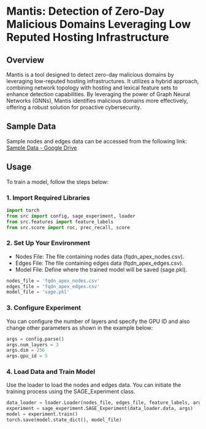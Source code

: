 # Mantis: Detection of Zero-Day Malicious Domains Leveraging Low Reputed Hosting Infrastructure

## Overview
Mantis is a tool designed to detect zero-day malicious domains by leveraging low-reputed hosting infrastructures.  It utilizes a hybrid approach, combining network topology with hosting and lexical feature sets to enhance detection capabilities. By leveraging the power of Graph Neural Networks (GNNs), Mantis identifies malicious domains more effectively, offering a robust solution for proactive cybersecurity.

## Sample Data
Sample nodes and edges data can be accessed from the following link:
[Sample Data - Google Drive](https://drive.google.com/drive/folders/1rVDY26SO9xUp4DDZLQ7DuhSJ3B9r0wGQ?usp=sharing)

## Usage

To train a model, follow the steps below:

### 1. Import Required Libraries

```python
import torch
from src import config, sage_experiment, loader
from src.features import feature_labels
from src.score import roc, prec_recall, score
```

### 2. Set Up Your Environment
- Nodes File: The file containing nodes data (fqdn_apex_nodes.csv).
- Edges File: The file containing edges data (fqdn_apex_edges.csv).
- Model File: Define where the trained model will be saved (sage.pkl).

```python
nodes_file = 'fqdn_apex_nodes.csv'
edges_file = 'fqdn_apex_edges.csv'
model_file = 'sage.pkl'
```

### 3. Configure Experiment
You can configure the number of layers and specify the GPU ID and also change other parameters as shown in the example below:

```python
args = config.parse()
args.num_layers = 3
args.dim = 256
args.gpu_id = 5
```

### 4. Load Data and Train Model
Use the loader to load the nodes and edges data.
You can initiate the training process using the SAGE_Experiment class.

```python
data_loader = loader.Loader(nodes_file, edges_file, feature_labels, args)
experiment = sage_experiment.SAGE_Experiment(data_loader.data, args)
model = experiment.train()
torch.save(model.state_dict(), model_file)
```

